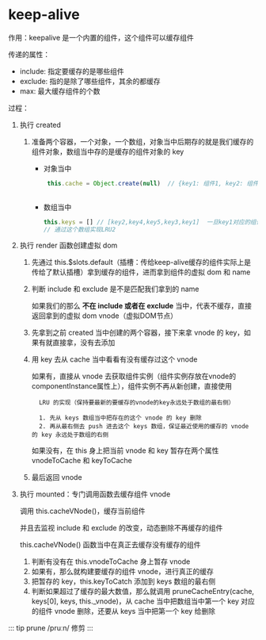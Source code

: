 # keep-alive

作用：keepalive 是一个内置的组件，这个组件可以缓存组件

传递的属性：

- include: 指定要缓存的是哪些组件
- exclude: 指的是除了哪些组件，其余的都缓存
- max: 最大缓存组件的个数

过程：

1. 执行 created

   1. 准备两个容器，一个对象，一个数组，对象当中后期存的就是我们缓存的组件对象，数组当中存的是缓存的组件对象的 key

      - 对象当中

        ```js
         this.cache = Object.create(null)  // {key1: 组件1, key2: 组件2}
    
        ```

      - 数组当中

        ```js
        this.keys = [] // [key2,key4,key5,key3,key1]  一旦key1对应的组件被重新挂载 => [key2, key1]
        // 通过这个数组实现LRU2
        ```

2. 执行 render 函数创建虚拟 dom

   1. 先通过 this.$slots.default（插槽：传给keep-alive缓存的组件实际上是传给了默认插槽）拿到缓存的组件，进而拿到组件的虚拟 dom 和 name

   2. 判断 include 和 exclude 是不是匹配我们拿到的 name
      
      如果我们的那么 **不在 include 或者在 exclude** 当中，代表不缓存，直接返回拿到的虚拟 dom  vnode（虚拟DOM节点）

   3. 先拿到之前 created 当中创建的两个容器，接下来拿 vnode 的 key，如果有就直接拿，没有去添加

   4. 用 key 去从 cache 当中看看有没有缓存过这个 vnode

        如果有，直接从 vnode 去获取组件实例（组件实例存放在vnode的componentInstance属性上），组件实例不再从新创建，直接使用

            LRU 的实现（保持要最新的要缓存的vnode的key永远处于数组的最右侧）

            1. 先从 keys 数组当中把存在的这个 vnode 的 key 删除
            2. 再从最右侧去 push 进去这个 keys 数组，保证最近使用的缓存的 vnode 的 key 永远处于数组的右侧

        如果没有，在 this 身上把当前 vnode 和 key 暂存在两个属性 vnodeToCache 和 keyToCache

   5. 最后返回 vnode

3. 执行 mounted：专门调用函数去缓存组件 vnode   
      
    调用 this.cacheVNode()，缓存当前组件

    并且去监视 include 和 exclude 的改变，动态删除不再缓存的组件

    this.cacheVNode() 函数当中在真正去缓存没有缓存的组件

    1. 判断有没有在 this.vnodeToCache 身上暂存 vnode
    2. 如果有，那么就构建要缓存的组件 vnode，进行真正的缓存
    3. 把暂存的 key，this.keyToCatch 添加到 keys 数组的最右侧
    4. 判断如果超过了缓存的最大数值，那么就调用 pruneCacheEntry(cache, keys[0], keys, this._vnode)，从 cache 当中把数组当中第一个 key 对应的组件 vnode 删除，还要从 keys 当中把第一个 key 给删除

::: tip
prune /pruːn/ 修剪
:::